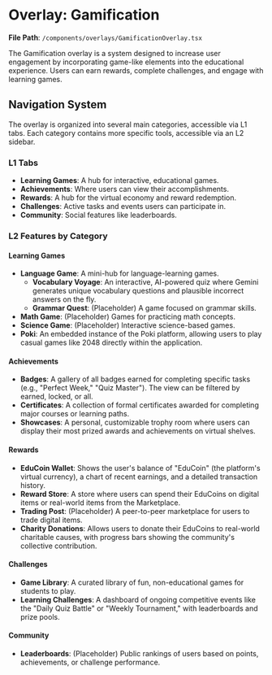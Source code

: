 # Overlay: Gamification

**File Path**: `/components/overlays/GamificationOverlay.tsx`

The Gamification overlay is a system designed to increase user engagement by incorporating game-like elements into the educational experience. Users can earn rewards, complete challenges, and engage with learning games.

## Navigation System
The overlay is organized into several main categories, accessible via L1 tabs. Each category contains more specific tools, accessible via an L2 sidebar.

### L1 Tabs
-   **Learning Games**: A hub for interactive, educational games.
-   **Achievements**: Where users can view their accomplishments.
-   **Rewards**: A hub for the virtual economy and reward redemption.
-   **Challenges**: Active tasks and events users can participate in.
-   **Community**: Social features like leaderboards.

### L2 Features by Category

#### Learning Games
-   **Language Game**: A mini-hub for language-learning games.
    -   **Vocabulary Voyage**: An interactive, AI-powered quiz where Gemini generates unique vocabulary questions and plausible incorrect answers on the fly.
    -   **Grammar Quest**: (Placeholder) A game focused on grammar skills.
-   **Math Game**: (Placeholder) Games for practicing math concepts.
-   **Science Game**: (Placeholder) Interactive science-based games.
-   **Poki**: An embedded instance of the Poki platform, allowing users to play casual games like 2048 directly within the application.

#### Achievements
-   **Badges**: A gallery of all badges earned for completing specific tasks (e.g., "Perfect Week," "Quiz Master"). The view can be filtered by earned, locked, or all.
-   **Certificates**: A collection of formal certificates awarded for completing major courses or learning paths.
-   **Showcases**: A personal, customizable trophy room where users can display their most prized awards and achievements on virtual shelves.

#### Rewards
-   **EduCoin Wallet**: Shows the user's balance of "EduCoin" (the platform's virtual currency), a chart of recent earnings, and a detailed transaction history.
-   **Reward Store**: A store where users can spend their EduCoins on digital items or real-world items from the Marketplace.
-   **Trading Post**: (Placeholder) A peer-to-peer marketplace for users to trade digital items.
-   **Charity Donations**: Allows users to donate their EduCoins to real-world charitable causes, with progress bars showing the community's collective contribution.

#### Challenges
-   **Game Library**: A curated library of fun, non-educational games for students to play.
-   **Learning Challenges**: A dashboard of ongoing competitive events like the "Daily Quiz Battle" or "Weekly Tournament," with leaderboards and prize pools.

#### Community
-   **Leaderboards**: (Placeholder) Public rankings of users based on points, achievements, or challenge performance.